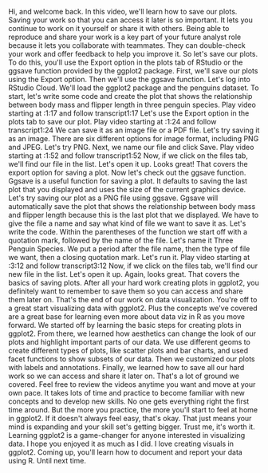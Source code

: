 

Hi, and welcome back. In this video, we'll learn how to save our plots. Saving your work so that you can access it later is so important. It lets you continue to work on it yourself or share it with others. Being able to reproduce and share your work is a key part of your future analyst role because it lets you collaborate with teammates. They can double-check your work and offer feedback to help you improve it. So let's save our plots. To do this, you'll use the Export option in the plots tab of RStudio or the ggsave function provided by the ggplot2 package. First, we'll save our plots using the Export option. Then we'll use the ggsave function. Let's log into RStudio Cloud. We'll load the ggplot2 package and the penguins dataset. To start, let's write some code and create the plot that shows the relationship between body mass and flipper length in three penguin species.
Play video starting at :1:17 and follow transcript1:17
Let's use the Export option in the plots tab to save our plot.
Play video starting at :1:24 and follow transcript1:24
We can save it as an image file or a PDF file. Let's try saving it as an image. There are six different options for image format, including PNG and JPEG. Let's try PNG. Next, we name our file and click Save.
Play video starting at :1:52 and follow transcript1:52
Now, if we click on the files tab, we'll find our file in the list. Let's open it up. Looks great! That covers the export option for saving a plot. Now let's check out the ggsave function. Ggsave is a useful function for saving a plot. It defaults to saving the last plot that you displayed and uses the size of the current graphics device. Let's try saving our plot as a PNG file using ggsave. Ggsave will automatically save the plot that shows the relationship between body mass and flipper length because this is the last plot that we displayed. We have to give the file a name and say what kind of file we want to save it as. Let's write the code. Within the parentheses of the function we start off with a quotation mark, followed by the name of the file. Let's name it Three Penguin Species. We put a period after the file name, then the type of file we want, then a closing quotation mark. Let's run it.
Play video starting at :3:12 and follow transcript3:12
Now, if we click on the files tab, we'll find our new file in the list. Let's open it up. Again, looks great. That covers the basics of saving plots. After all your hard work creating plots in ggplot2, you definitely want to remember to save them so you can access and share them later on. That's the end of our work on data visualization. You're off to a great start visualizing data with ggplot2. Plus the concepts we've covered are a great base for learning even more about data viz in R as you move forward. We started off by learning the basic steps for creating plots in ggplot2. From there, we learned how aesthetics can change the look of our plots and highlight important parts of our data. We use different geoms to create different types of plots, like scatter plots and bar charts, and used facet functions to show subsets of our data. Then we customized our plots with labels and annotations. Finally, we learned how to save all our hard work so we can access and share it later on. That's a lot of ground we covered. Feel free to review the videos anytime you want and move at your own pace. It takes lots of time and practice to become familiar with new concepts and to develop new skills. No one gets everything right the first time around. But the more you practice, the more you'll start to feel at home in ggplot2. If it doesn't always feel easy, that's okay. That just means your mind is expanding and your skill set's getting bigger. Trust me, it's worth it. Learning ggplot2 is a game-changer for anyone interested in visualizing data. I hope you enjoyed it as much as I did. I love creating visuals in ggplot2. Coming up, you'll learn how to document and report your data using R. Until next time.